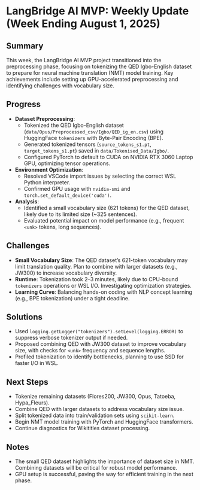 # LangBridge AI MVP: Weekly Update (Week Ending August 1, 2025)

## Summary
This week, the LangBridge AI MVP project transitioned into the preprocessing phase, focusing on tokenizing the QED Igbo-English dataset to prepare for neural machine translation (NMT) model training. Key achievements include setting up GPU-accelerated preprocessing and identifying challenges with vocabulary size.

## Progress
- **Dataset Preprocessing**:
  - Tokenized the QED Igbo-English dataset (`data/Opus/Preprocessed_csv/Igbo/QED_ig_en.csv`) using HuggingFace `tokenizers` with Byte-Pair Encoding (BPE).
  - Generated tokenized tensors (`source_tokens_s1.pt`, `target_tokens_s1.pt`) saved in `data/Tokenised_Data/Igbo/`.
  - Configured PyTorch to default to CUDA on NVIDIA RTX 3060 Laptop GPU, optimizing tensor operations.
- **Environment Optimization**:
  - Resolved VSCode import issues by selecting the correct WSL Python interpreter.
  - Confirmed GPU usage with `nvidia-smi` and `torch.set_default_device('cuda')`.
- **Analysis**:
  - Identified a small vocabulary size (621 tokens) for the QED dataset, likely due to its limited size (~325 sentences).
  - Evaluated potential impact on model performance (e.g., frequent `<unk>` tokens, long sequences).

## Challenges
- **Small Vocabulary Size**: The QED dataset’s 621-token vocabulary may limit translation quality. Plan to combine with larger datasets (e.g., JW300) to increase vocabulary diversity.
- **Runtime**: Tokenization took 2–3 minutes, likely due to CPU-bound `tokenizers` operations or WSL I/O. Investigating optimization strategies.
- **Learning Curve**: Balancing hands-on coding with NLP concept learning (e.g., BPE tokenization) under a tight deadline.

## Solutions
- Used `logging.getLogger("tokenizers").setLevel(logging.ERROR)` to suppress verbose tokenizer output if needed.
- Proposed combining QED with JW300 dataset to improve vocabulary size, with checks for `<unk>` frequency and sequence lengths.
- Profiled tokenization to identify bottlenecks, planning to use SSD for faster I/O in WSL.

## Next Steps
- Tokenize remaining datasets (Flores200, JW300, Opus, Tatoeba, Hypa_Fleurs).
- Combine QED with larger datasets to address vocabulary size issue.
- Split tokenized data into train/validation sets using `scikit-learn`.
- Begin NMT model training with PyTorch and HuggingFace transformers.
- Continue diagnostics for Wikititles dataset processing.

## Notes
- The small QED dataset highlights the importance of dataset size in NMT. Combining datasets will be critical for robust model performance.
- GPU setup is successful, paving the way for efficient training in the next phase.